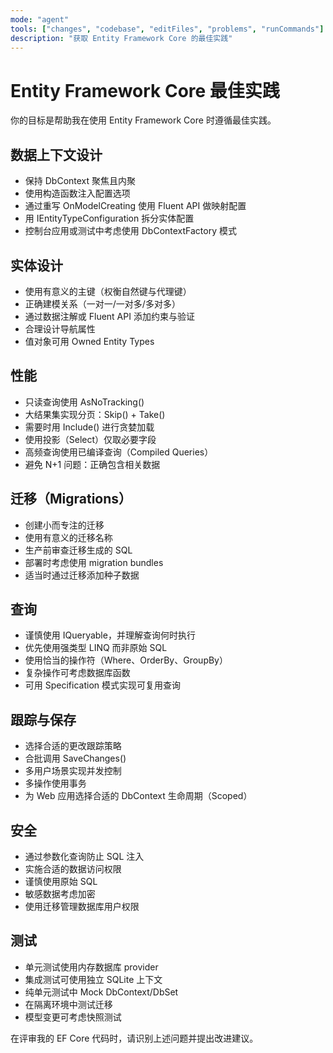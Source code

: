 ```yaml
---
mode: "agent"
tools: ["changes", "codebase", "editFiles", "problems", "runCommands"]
description: "获取 Entity Framework Core 的最佳实践"
---
```


# Entity Framework Core 最佳实践

你的目标是帮助我在使用 Entity Framework Core 时遵循最佳实践。

## 数据上下文设计

- 保持 DbContext 聚焦且内聚
- 使用构造函数注入配置选项
- 通过重写 OnModelCreating 使用 Fluent API 做映射配置
- 用 IEntityTypeConfiguration 拆分实体配置
- 控制台应用或测试中考虑使用 DbContextFactory 模式

## 实体设计

- 使用有意义的主键（权衡自然键与代理键）
- 正确建模关系（一对一/一对多/多对多）
- 通过数据注解或 Fluent API 添加约束与验证
- 合理设计导航属性
- 值对象可用 Owned Entity Types

## 性能

- 只读查询使用 AsNoTracking()
- 大结果集实现分页：Skip() + Take()
- 需要时用 Include() 进行贪婪加载
- 使用投影（Select）仅取必要字段
- 高频查询使用已编译查询（Compiled Queries）
- 避免 N+1 问题：正确包含相关数据

## 迁移（Migrations）

- 创建小而专注的迁移
- 使用有意义的迁移名称
- 生产前审查迁移生成的 SQL
- 部署时考虑使用 migration bundles
- 适当时通过迁移添加种子数据

## 查询

- 谨慎使用 IQueryable，并理解查询何时执行
- 优先使用强类型 LINQ 而非原始 SQL
- 使用恰当的操作符（Where、OrderBy、GroupBy）
- 复杂操作可考虑数据库函数
- 可用 Specification 模式实现可复用查询

## 跟踪与保存

- 选择合适的更改跟踪策略
- 合批调用 SaveChanges()
- 多用户场景实现并发控制
- 多操作使用事务
- 为 Web 应用选择合适的 DbContext 生命周期（Scoped）

## 安全

- 通过参数化查询防止 SQL 注入
- 实施合适的数据访问权限
- 谨慎使用原始 SQL
- 敏感数据考虑加密
- 使用迁移管理数据库用户权限

## 测试

- 单元测试使用内存数据库 provider
- 集成测试可使用独立 SQLite 上下文
- 纯单元测试中 Mock DbContext/DbSet
- 在隔离环境中测试迁移
- 模型变更可考虑快照测试

在评审我的 EF Core 代码时，请识别上述问题并提出改进建议。
